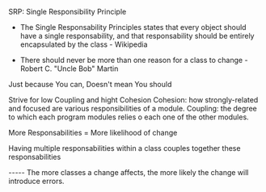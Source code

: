 
SRP: Single Responsibility Principle

- The Single Responsability Principles states that every object should have a single responsability,
	and that responsability should be entirely encapsulated by the class - Wikipedia

- There should never be more than one reason for a class to change - Robert C. "Uncle Bob" Martin

Just because You can, Doesn't mean You should

Strive for low Coupling and hight Cohesion 
Cohesion: how strongly-related and focused are various responsibilities of a module.
Coupling: the degree to which each program modules relies o each one of the other modules.

More Responsabilities = More likelihood of change

Having multiple responsabilities within a class couples together these responsabilities

----- The more classes a change affects, the more likely the change will introduce errors.

